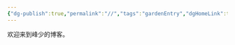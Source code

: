 ```yaml
---
{"dg-publish":true,"permalink":"//","tags":"gardenEntry","dgHomeLink":true,"dgPassFrontmatter":false}
---
```


欢迎来到峰少的博客。